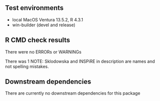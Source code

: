 ##  Test environments
* local MacOS Ventura 13.5.2, R 4.3.1
* win-builder (devel and release)

## R CMD check results
There were no ERRORs or WARNINGs

There was 1 NOTE:
  Sklodowska and INSPiRE in description are names and not spelling mistakes.

## Downstream dependencies
There are currently no downstream dependencies for this package
